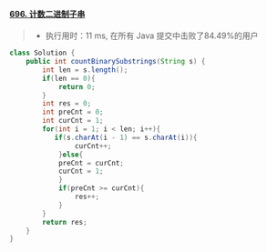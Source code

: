#### [696. 计数二进制子串](https://leetcode-cn.com/problems/count-binary-substrings/)

> - 执行用时：11 ms, 在所有 Java 提交中击败了84.49%的用户

```java
class Solution {
    public int countBinarySubstrings(String s) {
        int len = s.length();
        if(len == 0){
            return 0;
        }
        int res = 0;
        int preCnt = 0;
        int curCnt = 1;
        for(int i = 1; i < len; i++){
           if(s.charAt(i - 1) == s.charAt(i)){
                curCnt++;
            }else{
            preCnt = curCnt;
            curCnt = 1;
            }
            if(preCnt >= curCnt){
                res++;
            }
        }
        return res;
    }
}
```

